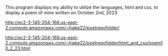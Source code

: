 This program displays my ability to utilize the languages, html and css, to display a poem of mine written on October 2nd, 2023

http://ec2-3-145-204-168.us-east-2.compute.amazonaws.com/~hjake22/poetrepofolder/

http://ec2-3-145-204-168.us-east-2.compute.amazonaws.com/~hjake22/poetrepofolder/html_and_css/poem10_2_23.html


